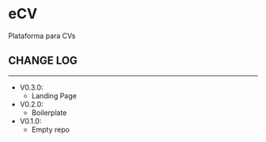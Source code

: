 # eCV
Plataforma para CVs

## CHANGE LOG

***

* V0.3.0:
  * Landing Page
* V0.2.0:
  * Boilerplate
* V0.1.0:
  * Empty repo